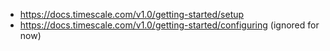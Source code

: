 - https://docs.timescale.com/v1.0/getting-started/setup
- https://docs.timescale.com/v1.0/getting-started/configuring (ignored for now)

